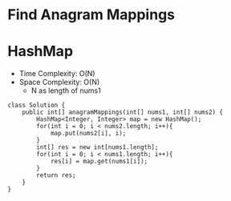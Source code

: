 # Find Anagram Mappings

# HashMap

- Time Complexity: O(N)
- Space Complexity: O(N)
  - N as length of nums1

```
class Solution {
    public int[] anagramMappings(int[] nums1, int[] nums2) {
        HashMap<Integer, Integer> map = new HashMap();
        for(int i = 0; i < nums2.length; i++){
            map.put(nums2[i], i);
        }
        int[] res = new int[nums1.length];
        for(int i = 0; i < nums1.length; i++){
            res[i] = map.get(nums1[i]);
        }
        return res;
    }
}
```
